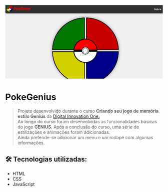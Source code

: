 <img src="./images/capa.png" alt="capa" />
<br />

# PokeGenius

> Projeto desenvolvido durante o curso **Criando seu jogo de memória estilo Genius** da [Digital Innovation One.](https://digitalinnovation.one/) <br>
> Ao longo do curso foram desenvolvidas as funcionalidades básicas do jogo **GENIUS**. Após a conclusão do curso, uma série de estilizações e animações foram adicionadas. <br>
> Ainda pretende-se adicionar um menu e um rodapé com algumas informações.


## 🛠 Tecnologias utilizadas:

- HTML
- CSS
- JavaScript
